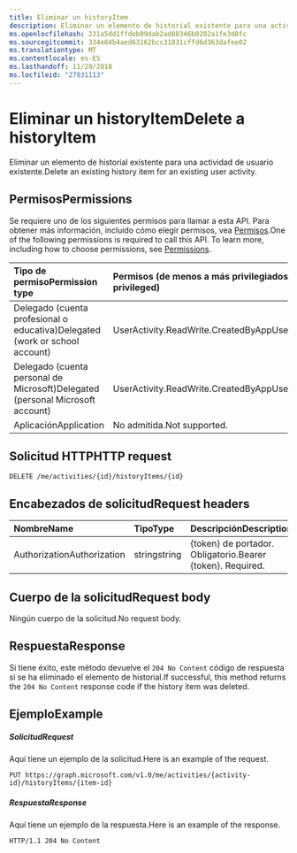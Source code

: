 ```yaml
---
title: Eliminar un historyItem
description: Eliminar un elemento de historial existente para una actividad de usuario existente.
ms.openlocfilehash: 231a5dd1ffdeb09dab2ad08346b0202a1fe3d8fc
ms.sourcegitcommit: 334e84b4aed63162bcc31831cffd6d363dafee02
ms.translationtype: MT
ms.contentlocale: es-ES
ms.lasthandoff: 11/29/2018
ms.locfileid: "27031113"
---
```

# <a name="delete-a-historyitem"></a><span data-ttu-id="26e33-103">Eliminar un historyItem</span><span class="sxs-lookup"><span data-stu-id="26e33-103">Delete a historyItem</span></span>

<span data-ttu-id="26e33-104">Eliminar un elemento de historial existente para una actividad de usuario existente.</span><span class="sxs-lookup"><span data-stu-id="26e33-104">Delete an existing history item for an existing user activity.</span></span>

## <a name="permissions"></a><span data-ttu-id="26e33-105">Permisos</span><span class="sxs-lookup"><span data-stu-id="26e33-105">Permissions</span></span>

<span data-ttu-id="26e33-p101">Se requiere uno de los siguientes permisos para llamar a esta API. Para obtener más información, incluido cómo elegir permisos, vea [Permisos](/graph/permissions-reference).</span><span class="sxs-lookup"><span data-stu-id="26e33-p101">One of the following permissions is required to call this API. To learn more, including how to choose permissions, see [Permissions](/graph/permissions-reference).</span></span>


|<span data-ttu-id="26e33-108">Tipo de permiso</span><span class="sxs-lookup"><span data-stu-id="26e33-108">Permission type</span></span>      | <span data-ttu-id="26e33-109">Permisos (de menos a más privilegiados)</span><span class="sxs-lookup"><span data-stu-id="26e33-109">Permissions (from least to most privileged)</span></span>              |
|:--------------------|:---------------------------------------------------------|
|<span data-ttu-id="26e33-110">Delegado (cuenta profesional o educativa)</span><span class="sxs-lookup"><span data-stu-id="26e33-110">Delegated (work or school account)</span></span> | <span data-ttu-id="26e33-111">UserActivity.ReadWrite.CreatedByApp</span><span class="sxs-lookup"><span data-stu-id="26e33-111">UserActivity.ReadWrite.CreatedByApp</span></span>    |
|<span data-ttu-id="26e33-112">Delegado (cuenta personal de Microsoft)</span><span class="sxs-lookup"><span data-stu-id="26e33-112">Delegated (personal Microsoft account)</span></span> | <span data-ttu-id="26e33-113">UserActivity.ReadWrite.CreatedByApp</span><span class="sxs-lookup"><span data-stu-id="26e33-113">UserActivity.ReadWrite.CreatedByApp</span></span>    |
|<span data-ttu-id="26e33-114">Aplicación</span><span class="sxs-lookup"><span data-stu-id="26e33-114">Application</span></span> | <span data-ttu-id="26e33-115">No admitida.</span><span class="sxs-lookup"><span data-stu-id="26e33-115">Not supported.</span></span> |

## <a name="http-request"></a><span data-ttu-id="26e33-116">Solicitud HTTP</span><span class="sxs-lookup"><span data-stu-id="26e33-116">HTTP request</span></span>

<!-- { "blockType": "ignored" } -->

```http
DELETE /me/activities/{id}/historyItems/{id}
```

## <a name="request-headers"></a><span data-ttu-id="26e33-117">Encabezados de solicitud</span><span class="sxs-lookup"><span data-stu-id="26e33-117">Request headers</span></span>

|<span data-ttu-id="26e33-118">Nombre</span><span class="sxs-lookup"><span data-stu-id="26e33-118">Name</span></span> | <span data-ttu-id="26e33-119">Tipo</span><span class="sxs-lookup"><span data-stu-id="26e33-119">Type</span></span> | <span data-ttu-id="26e33-120">Descripción</span><span class="sxs-lookup"><span data-stu-id="26e33-120">Description</span></span>|
|:----|:-----|:-----------|
|<span data-ttu-id="26e33-121">Authorization</span><span class="sxs-lookup"><span data-stu-id="26e33-121">Authorization</span></span> | <span data-ttu-id="26e33-122">string</span><span class="sxs-lookup"><span data-stu-id="26e33-122">string</span></span> | <span data-ttu-id="26e33-p102">{token} de portador. Obligatorio.</span><span class="sxs-lookup"><span data-stu-id="26e33-p102">Bearer {token}. Required.</span></span>|

## <a name="request-body"></a><span data-ttu-id="26e33-125">Cuerpo de la solicitud</span><span class="sxs-lookup"><span data-stu-id="26e33-125">Request body</span></span>

<span data-ttu-id="26e33-126">Ningún cuerpo de la solicitud.</span><span class="sxs-lookup"><span data-stu-id="26e33-126">No request body.</span></span>

## <a name="response"></a><span data-ttu-id="26e33-127">Respuesta</span><span class="sxs-lookup"><span data-stu-id="26e33-127">Response</span></span>

<span data-ttu-id="26e33-128">Si tiene éxito, este método devuelve el `204 No Content` código de respuesta si se ha eliminado el elemento de historial.</span><span class="sxs-lookup"><span data-stu-id="26e33-128">If successful, this method returns the `204 No Content` response code if the history item was deleted.</span></span>

## <a name="example"></a><span data-ttu-id="26e33-129">Ejemplo</span><span class="sxs-lookup"><span data-stu-id="26e33-129">Example</span></span>

##### <a name="request"></a><span data-ttu-id="26e33-130">Solicitud</span><span class="sxs-lookup"><span data-stu-id="26e33-130">Request</span></span>

<span data-ttu-id="26e33-131">Aquí tiene un ejemplo de la solicitud.</span><span class="sxs-lookup"><span data-stu-id="26e33-131">Here is an example of the request.</span></span>

<!-- {
  "blockType": "request",
  "name": "delete_historyItem"
}-->

```http
PUT https://graph.microsoft.com/v1.0/me/activities/{activity-id}/historyItems/{item-id}
```

##### <a name="response"></a><span data-ttu-id="26e33-132">Respuesta</span><span class="sxs-lookup"><span data-stu-id="26e33-132">Response</span></span>

<span data-ttu-id="26e33-133">Aquí tiene un ejemplo de la respuesta.</span><span class="sxs-lookup"><span data-stu-id="26e33-133">Here is an example of the response.</span></span>

<!-- {
  "blockType": "response",
  "truncated": true,
} -->

```http
HTTP/1.1 204 No Content
```

<!-- uuid: 8fcb5dbc-d5aa-4681-8e31-b001d5168d79
2017-06-07 14:57:30 UTC -->
<!-- {
  "type": "#page.annotation",
  "description": "Delete historyitem",
  "keywords": "",
  "section": "documentation",
  "tocPath": ""
}-->